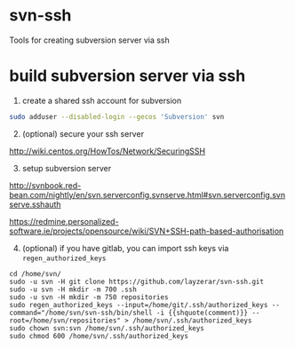 # svn-ssh
Tools for creating subversion server via ssh

# build subversion server via ssh

1. create a shared ssh account for subversion
```bash
sudo adduser --disabled-login --gecos 'Subversion' svn
```

2. (optional) secure your ssh server

http://wiki.centos.org/HowTos/Network/SecuringSSH

3. setup subversion server

http://svnbook.red-bean.com/nightly/en/svn.serverconfig.svnserve.html#svn.serverconfig.svnserve.sshauth

https://redmine.personalized-software.ie/projects/opensource/wiki/SVN+SSH-path-based-authorisation

4. (optional) if you have gitlab, you can import ssh keys via `regen_authorized_keys`

```shell
cd /home/svn/
sudo -u svn -H git clone https://github.com/layzerar/svn-ssh.git
sudo -u svn -H mkdir -m 700 .ssh
sudo -u svn -H mkdir -m 750 repositories
sudo regen_authorized_keys --input=/home/git/.ssh/authorized_keys --command="/home/svn/svn-ssh/bin/shell -i {{shquote(comment)}} --root=/home/svn/repositories" > /home/svn/.ssh/authorized_keys
sudo chown svn:svn /home/svn/.ssh/authorized_keys
sudo chmod 600 /home/svn/.ssh/authorized_keys
```
